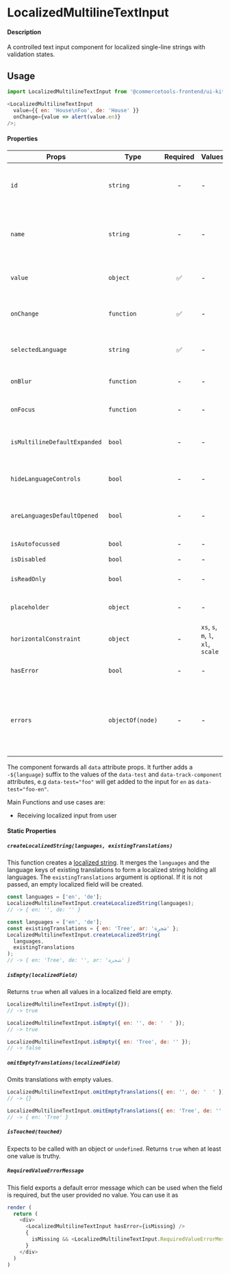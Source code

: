 # LocalizedMultilineTextInput

#### Description

A controlled text input component for localized single-line strings with validation
states.

## Usage

```js
import LocalizedMultilineTextInput from '@commercetools-frontend/ui-kit/inputs/localized-multiline-text-input';

<LocalizedMultilineTextInput
  value={{ en: 'House\nFoo', de: 'House' }}
  onChange={value => alert(value.en)}
/>;
```

#### Properties

| Props                        | Type             | Required | Values                             | Default | Description                                                                                                                                                                                                       |
| ---------------------------- | ---------------- | :------: | ---------------------------------- | ------- | ----------------------------------------------------------------------------------------------------------------------------------------------------------------------------------------------------------------- |
| `id`                         | `string`         |    -     | -                                  | -       | Used as prefix of HTML `id` property. Each input field id will have the language as a suffix (`${idPrefix}.${lang}`), e.g. `foo.en`                                                                               |
| `name`                       | `string`         |    -     | -                                  | -       | Used as HTML `name` property for each input field. Each input field name will have the language as a suffix (`${namePrefix}.${lang}`), e.g. `foo.en`                                                              |
| `value`                      | `object`         |    ✅    | -                                  | -       | Values to use. Keyed by language, the values are the actual values, e.g. `{ en: 'Horse', de: 'Pferd' }`                                                                                                           |
| `onChange`                   | `function`       |    ✅    | -                                  | -       | Gets called when any input is changed. Is called with the change event of the changed input.                                                                                                                      |
| `selectedLanguage`           | `string`         |    ✅    | -                                  | -       | Specifies which language will be shown in case the `LocalizedMultilineTextInput` is collapsed.                                                                                                                    |
| `onBlur`                     | `function`       |    -     | -                                  | -       | Called when any field is blurred. Is called with the `event` of that field.                                                                                                                                       |
| `onFocus`                    | `function`       |    -     | -                                  | -       | Called when any field is focussed. Is called with the `event` of that field.                                                                                                                                      |
| `isMultilineDefaultExpanded` | `bool`           |    -     | -                                  | `false` | Expands input components holding multiline values instead of collpasing them by default.                                                                                                                          |
| `hideLanguageControls`       | `bool`           |    -     | -                                  | `false` | Will hide the language toggle controls when set to `true`. It always shows all languages instead.                                                                                                                 |
| `areLanguagesDefaultOpened`  | `bool`           |    -     | -                                  | `false` | Controls whether one or all languages are visible by default. Pass `true` to show all languages by default.                                                                                                       |
| `isAutofocussed`             | `bool`           |    -     | -                                  | `false` | Sets the focus on the first input when `true` is passed.                                                                                                                                                          |
| `isDisabled`                 | `bool`           |    -     | -                                  | `false` | Disables all input fields.                                                                                                                                                                                        |
| `isReadOnly`                 | `bool`           |    -     | -                                  | `false` | Disables all input fields and shows them in read-only mode.                                                                                                                                                       |
| `placeholder`                | `object`         |    -     | -                                  | -       | Placeholders for each language. Object of the same shape as `value`.                                                                                                                                              |
| `horizontalConstraint`       | `object`         |    -     | `xs`, `s`, `m`, `l`, `xl`, `scale` | `scale` | Horizontal size limit of the input fields.                                                                                                                                                                        |
| `hasError`                   | `bool`           |    -     | -                                  | -       | Will apply the error state to each input without showing any error message.                                                                                                                                       |
| `errors`                     | `objectOf(node)` |    -     | -                                  | -       | Used to show errors underneath the inputs of specific languages. Pass an object holding the language to show the error for as the key, and a value holding a React node which will be shown underneath the input. |

The component forwards all `data` attribute props. It further adds a `-${language}` suffix to the values of the `data-test` and `data-track-component` attributes, e.g `data-test="foo"` will get added to the input for `en` as `data-test="foo-en"`.

Main Functions and use cases are:

- Receiving localized input from user

#### Static Properties

##### `createLocalizedString(languages, existingTranslations)`

This function creates a [localized string](https://docs.commercetools.com/http-api-types.html#localizedstring). It merges the `languages` and the language keys of existing translations to form a localized string holding all languages.
The `existingTranslations` argument is optional. If it is not passed, an empty localized field will be created.

```js
const languages = ['en', 'de'];
LocalizedMultilineTextInput.createLocalizedString(languages);
// -> { en: '', de: '' }
```

```js
const languages = ['en', 'de'];
const existingTranslations = { en: 'Tree', ar: 'شجرة' };
LocalizedMultilineTextInput.createLocalizedString(
  languages,
  existingTranslations
);
// -> { en: 'Tree', de: '', ar: 'شجرة' }
```

##### `isEmpty(localizedField)`

Returns `true` when all values in a localized field are empty.

```js
LocalizedMultilineTextInput.isEmpty({});
// -> true
```

```js
LocalizedMultilineTextInput.isEmpty({ en: '', de: '  ' });
// -> true
```

```js
LocalizedMultilineTextInput.isEmpty({ en: 'Tree', de: '' });
// -> false
```

##### `omitEmptyTranslations(localizedField)`

Omits translations with empty values.

```js
LocalizedMultilineTextInput.omitEmptyTranslations({ en: '', de: '  ' });
// -> {}
```

```js
LocalizedMultilineTextInput.omitEmptyTranslations({ en: 'Tree', de: '' });
// -> { en: 'Tree' }
```

##### `isTouched(touched)`

Expects to be called with an object or `undefined`.
Returns `true` when at least one value is truthy.

##### `RequiredValueErrorMessage`

This field exports a default error message which can be used when the field is
required, but the user provided no value. You can use it as

```js
render (
  return (
    <div>
      <LocalizedMultilineTextInput hasError={isMissing} />
      {
        isMissing && <LocalizedMultilineTextInput.RequiredValueErrorMessage />
      }
    </div>
  )
)
```
